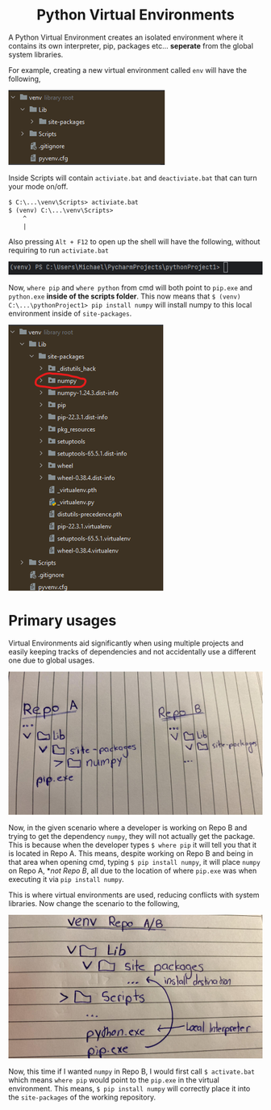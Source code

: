 <div align="center">
  <h1> Python Virtual Environments </h1>
</div>

A Python Virtual Environment creates an isolated environment where it contains its own interpreter, pip, packages etc... **seperate** from the global system libraries.

For example, creating a new virtual environment called `env` will have the following,

![](./images/venv.png)

Inside Scripts will contain `activiate.bat` and `deactiviate.bat` that can turn your mode on/off.

```
$ C:\...\venv\Scripts> activiate.bat
$ (venv) C:\...\venv\Scripts>
    ^
    |
```

Also pressing `Alt + F12` to open up the shell will have the following, without requiring to run `activiate.bat`

![](./images/venv2.png)

Now, `where pip` and `where python` from cmd will both point to `pip.exe` and `python.exe` **inside of the scripts folder**. This now means that `$ (venv) C:\...\pythonProject1> pip install numpy` will install numpy to this local environment inside of `site-packages`.

![](./images/venv3.png)

# Primary usages

Virtual Environments aid significantly when using multiple projects and easily keeping tracks of dependencies and not accidentally use a different one due to global usages.

![](./images/venv5.jpg)

Now, in the given scenario where a developer is working on Repo B and trying to get the dependency `numpy`, they will not actually get the package. This is because when the developer types `$ where pip` it will tell you that it is located in Repo A. This means, despite working on Repo B and being in that area when opening cmd, typing `$ pip install numpy`, it will place `numpy` on Repo A, **not Repo B*, all due to the location of where `pip.exe` was when executing it via `pip install numpy`.

This is where virtual environments are used, reducing conflicts with system libraries. Now change the scenario to the following,

![](./images/venv6.jpg)

Now, this time if I wanted `numpy` in Repo B, I would first call `$ activate.bat` which means `where pip` would point to the `pip.exe` in the virtual environment. This means, `$ pip install numpy` will correctly place it into the `site-packages` of the working repository.